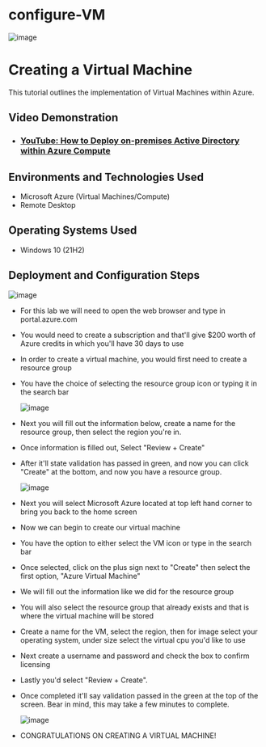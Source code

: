 # configure-VM
![image](https://github.com/tahinajamison/configure-VM/assets/171196211/60814666-7ca0-4683-8825-fb3e6877fc53)
                                                          
<h1>Creating a Virtual Machine</h1>
This tutorial outlines the implementation of Virtual Machines within Azure.<br />


<h2>Video Demonstration</h2>

- ### [YouTube: How to Deploy on-premises Active Directory within Azure Compute](https://www.youtube.com)

<h2>Environments and Technologies Used</h2>

- Microsoft Azure (Virtual Machines/Compute)
- Remote Desktop

<h2>Operating Systems Used </h2>

- Windows 10 (21H2)

<h2>Deployment and Configuration Steps</h2>

![image](https://github.com/tahinajamison/configure-VM/assets/171196211/4caa6c1f-2dc0-40c1-8909-8a061c733cfd)

- For this lab we will need to open the web browser and type in portal.azure.com
- You would need to create a subscription and that'll give $200 worth of Azure credits in which you'll have 30 days to use 
- In order to create a virtual machine, you would first need to create a resource group
- You have the choice of selecting the resource group icon or typing it in the search bar
  
  ![image](https://github.com/tahinajamison/configure-VM/assets/171196211/9c3344c1-31d8-4eca-9ef9-a757210afb18)

- Next you will fill out the information below, create a name for the resource group, then select the region you're in.
- Once information is filled out, Select "Review + Create"
- After it'll state validation has passed in green, and now you can click "Create" at the bottom, and now you have a resource group.
  
  ![image](https://github.com/tahinajamison/configure-VM/assets/171196211/e76639f6-b340-4419-8a36-8055a24b9158)
- Next you will select Microsoft Azure located at top left hand corner to bring you back to the home screen
- Now we can begin to create our virtual machine
- You have the option to either select the VM icon or type in the search bar
- Once selected, click on the plus sign next to "Create" then select the first option, "Azure Virtual Machine"
- We will fill out the information like we did for the resource group
- You will also select the resource group that already exists and that is where the virtual machine will be stored
- Create a name for the VM, select the region, then for image select your operating system, under size select the virtual cpu you'd like to use
- Next create a username and password and check the box to confirm licensing
- Lastly you'd select "Review + Create".
- Once completed it'll say validation passed in the green at the top of the screen. Bear in mind, this may take a few minutes to complete.

  ![image](https://github.com/tahinajamison/configure-VM/assets/171196211/72798d82-9154-4c0f-968f-d7ad98317d37)

-   CONGRATULATIONS ON CREATING A VIRTUAL MACHINE!      
</p>
<br />

